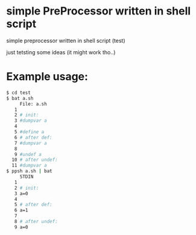 # simple PreProcessor written in shell script
simple preprocessor written in shell script (test)

just tetsting some ideas (it might work tho..)


# Example usage:

``` sh
$ cd test
$ bat a.sh
     File: a.sh
   1 
   2 # init:
   3 #dumpvar a
   4 
   5 #define a
   6 # after def:
   7 #dumpvar a
   8 
   9 #undef a
  10 # after undef:
  11 #dumpvar a
$ ppsh a.sh | bat
     STDIN
   1 
   2 # init:
   3 a=0
   4 
   5 # after def:
   6 a=1
   7 
   8 # after undef:
   9 a=0
```

